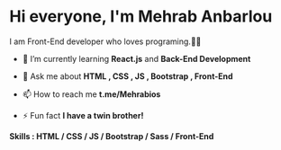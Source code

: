 # Hi everyone, I'm Mehrab Anbarlou
I am Front-End developer who loves programing.👨‍💻

- 🌱 I’m currently learning **React.js** and **Back-End Development**

- 💬 Ask me about **HTML , CSS , JS , Bootstrap , Front-End**

- 📫 How to reach me **t.me/Mehrabios**

- ⚡ Fun fact **I have a twin brother!**


**Skills : HTML / CSS / JS / Bootstrap / Sass / Front-End**
